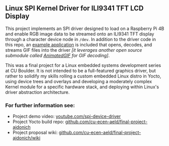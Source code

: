 ## Linux SPI Kernel Driver for ILI9341 TFT LCD Display 

This project implements an SPI driver designed to load on a Raspberry Pi 4B and enable RGB image data to be streamed onto an ILI9341 TFT display through a character device node in `/dev`. In addition to the driver code in this repo, an [example application](https://github.com/ajdonich/spi-device-driver/tree/main/examples) is included that opens, decodes, and streams GIF files into the driver *[it leverages another open source submodule called [AnimatedGIF](https://github.com/bitbank2/AnimatedGIF) for GIF decoding]*.  

This was a final project for a Linux embedded systems development series at CU Boulder. It is not intended to be a full-featured graphics driver, but rather to solidify my skills rolling a custom embedded Linux distro in Yocto, using device trees and overlays and developing a moderately complex Kernel module for a specific hardware stack, and deploying within Linux's driver abstraction architecture.


### For further information see: 
+ Project demo video: [youtube.com/spi-device-driver](https://youtu.be/Ar2Ma9GNPYA)
+ Project Yocto build repo: [github.com/cu-ecen-aeld/final-project-ajdonich](https://github.com/cu-ecen-aeld/final-project-ajdonich)
+ Project proposal wiki: [github.com/cu-ecen-aeld/final-project-ajdonich/wiki](https://github.com/cu-ecen-aeld/final-project-ajdonich/wiki)
